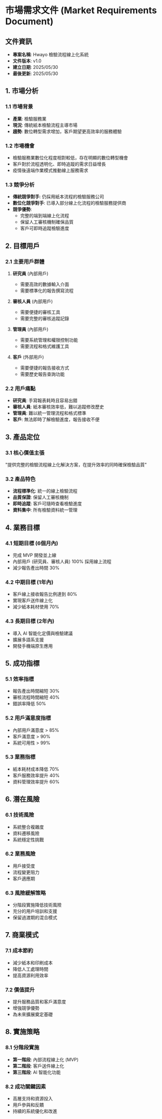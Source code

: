 # 市場需求文件 (Market Requirements Document)

## 文件資訊
- **專案名稱**: Hwayo 檢驗流程線上化系統
- **文件版本**: v1.0
- **建立日期**: 2025/05/30
- **最後更新**: 2025/05/30

## 1. 市場分析

### 1.1 市場背景
- **產業**: 檢驗服務業
- **現況**: 傳統紙本檢驗流程主導市場
- **趨勢**: 數位轉型需求增加，客戶期望更高效率的服務體驗

### 1.2 市場機會
- 檢驗服務業數位化程度相對較低，存在明顯的數位轉型機會
- 客戶對於流程透明化、即時追蹤的需求日益增長
- 疫情後遠端作業模式推動線上服務需求

### 1.3 競爭分析
- **傳統競爭對手**: 仍採用紙本流程的檢驗服務公司
- **數位化競爭對手**: 已導入部分線上化流程的檢驗服務提供商
- **競爭優勢**: 
  - 完整的端到端線上化流程
  - 保留人工審核機制確保品質
  - 客戶可即時追蹤檢驗進度

## 2. 目標用戶

### 2.1 主要用戶群體
1. **研究員** (內部用戶)
   - 需要高效的數據輸入介面
   - 需要標準化的報告撰寫流程

2. **審核人員** (內部用戶)
   - 需要便捷的審核工具
   - 需要完整的審核追蹤記錄

3. **管理員** (內部用戶)
   - 需要系統管理和權限控制功能
   - 需要流程和格式維護工具

4. **客戶** (外部用戶)
   - 需要便捷的報告接收方式
   - 需要歷史報告查詢功能

### 2.2 用戶痛點
- **研究員**: 手寫報表耗時且容易出錯
- **審核人員**: 紙本審核效率低，難以追蹤修改歷史
- **管理員**: 難以統一管理流程和格式標準
- **客戶**: 無法即時了解檢驗進度，報告接收不便

## 3. 產品定位

### 3.1 核心價值主張
"提供完整的檢驗流程線上化解決方案，在提升效率的同時確保檢驗品質"

### 3.2 產品特色
- **流程標準化**: 統一的線上檢驗流程
- **品質保證**: 保留人工審核機制
- **即時追蹤**: 客戶可隨時查看檢驗進度
- **資料集中**: 所有檢驗資料統一管理

## 4. 業務目標

### 4.1 短期目標 (6個月內)
- 完成 MVP 開發並上線
- 內部用戶 (研究員、審核人員) 100% 採用線上流程
- 減少報告產出時間 30%

### 4.2 中期目標 (1年內)
- 客戶線上接收報告比例達到 80%
- 實現客戶送件線上化
- 減少紙本耗材使用 70%

### 4.3 長期目標 (2年內)
- 導入 AI 智能化定價與檢驗建議
- 擴展多語系支援
- 開發手機端原生應用

## 5. 成功指標

### 5.1 效率指標
- 報告產出時間縮短 30%
- 審核流程時間縮短 40%
- 錯誤率降低 50%

### 5.2 用戶滿意度指標
- 內部用戶滿意度 > 85%
- 客戶滿意度 > 90%
- 系統可用性 > 99%

### 5.3 業務指標
- 紙本耗材成本降低 70%
- 客戶服務效率提升 40%
- 資料管理效率提升 60%

## 6. 潛在風險

### 6.1 技術風險
- 系統整合複雜度
- 資料遷移風險
- 系統穩定性挑戰

### 6.2 業務風險
- 用戶接受度
- 流程變更阻力
- 客戶適應期

### 6.3 風險緩解策略
- 分階段實施降低技術風險
- 充分的用戶培訓和支援
- 保留過渡期的混合模式

## 7. 商業模式

### 7.1 成本節約
- 減少紙本和印刷成本
- 降低人工處理時間
- 提高資源利用效率

### 7.2 價值提升
- 提升服務品質和客戶滿意度
- 增強競爭優勢
- 為未來擴展奠定基礎

## 8. 實施策略

### 8.1 分階段實施
- **第一階段**: 內部流程線上化 (MVP)
- **第二階段**: 客戶送件線上化
- **第三階段**: AI 智能化功能

### 8.2 成功關鍵因素
- 高層支持和資源投入
- 用戶參與和反饋
- 持續的系統優化和改進